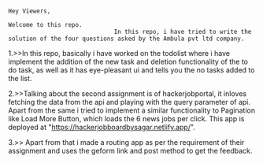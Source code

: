                                                                                     Hey Viewers,
                                                                                Welcome to this repo.
                                  In this repo, i have tried to write the solution of the four questions asked by the Ambula pvt ltd company.

1.>>In this repo, basically i have worked on the todolist where i have implement the addition of the new task and deletion functionality of the to do task, 
as well as it has eye-pleasant ui and tells you the no tasks added to the list.

2.>>Talking about the second assignment is of hackerjobportal, it inloves fetching the data from the api and playing with the query parameter of api.
Apart from the same i tried to implement a similar functionality to Pagination like Load More Button, which loads the 6 news jobs per click.
This app is deployed at "https://hackerjobboardbysagar.netlify.app/".

3.>> Apart from that i made a routing app as per the requirement of their assignment and uses the geform link and post method to get the feedback.
